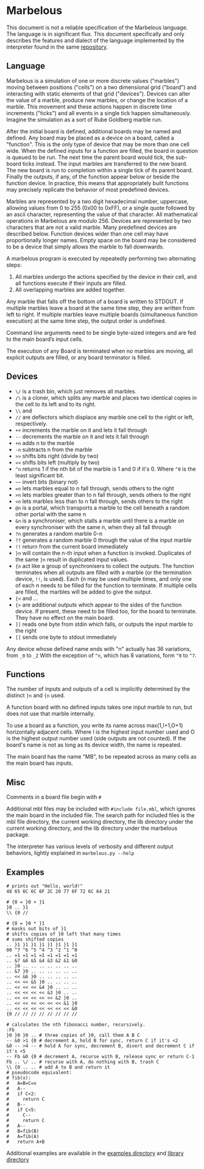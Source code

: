 Marbelous
=========

This document is not a reliable specification of the Marbelous language. The language is in significant flux. This document specifically and only describes the features and dialect of the language implemented by the interpreter found in the same [repository](https://github.com/marbelous-lang/marbelous.py).

Language
--------

Marbelous is a simulation of one or more discrete values ("marbles") moving between positions ("cells") on a two dimensional grid ("board") and interacting with static elements of that grid ("devices"). Devices can alter the value of a marble, produce new marbles, or change the location of a marble. This movement and these actions happen in discrete time increments ("ticks") and all events in a single tick happen simultaneously. Imagine the simulation as a sort of Rube Goldberg marble run.

After the initial board is defined, additional boards may be named and defined. Any board may be placed as a device on a board, called a "function". This is the only type of device that may be more than one cell wide. When the defined inputs for a function are filled, the board in question is queued to be run. The next time the parent board would tick, the sub-board ticks instead. The input marbles are transferred to the new board. The new board is run to completion within a single tick of its parent board. Finally the outputs, if any, of the function appear below or beside the function device. In practice, this means that appropriately built functions may precisely replicate the behavior of most predefined devices.

Marbles are represented by a two digit hexadecimal number, uppercase, allowing values from 0 to 255 (0x00 to 0xFF), or a single quote followed by an ascii character, representing the value of that character. All mathematical operations in Marbelous are modulo 256. Devices are represented by two characters that are not a valid marble. Many predefined devices are described below. Function devices wider than one cell may have proportionally longer names. Empty space on the board may be considered to be a device that simply allows the marble to fall downwards.

A marbelous program is executed by repeatedly performing two alternating steps:
1) All marbles undergo the actions specified by the device in their cell, and all functions execute if their inputs are filled.
2) All overlapping marbles are added together.

Any marble that falls off the bottom of a board is written to STDOUT. If multiple marbles leave a board at the same time step, they are written from left to right. If multiple marbles leave multiple boards (simultaneous function execution) at the same time step, the output order is undefined.

Command line arguments need to be single byte-sized integers and are fed to the main board’s input cells.

The execution of any Board is terminated when no marbles are moving, all explicit outputs are filled, or any board terminator is filled.

Devices
-------

* `\/` is a trash bin, which just removes all marbles.
* `/\` is a cloner, which splits any marble and places two identical copies in the cell to its left and to its right.
* `\\` and 
* `//` are deflectors which displace any marble one cell to the right or left, respectively.
* `++` increments the marble on it and lets it fall through
* `--` decrements the marble on it and lets it fall through
* `+n` adds n to the marble
* `-n` subtracts n from the marble
* `>>` shifts bits right (divide by two)
* `<<` shifts bits left (multiply by two)
* `^n` returns 1 if the nth bit of the marble is 1 and 0 if it's 0. Where `^0` is the least significant bit. 
* `~~` invert bits (binary not)
* `=n` lets marbles equal to n fall through, sends others to the right
* `>n` lets marbles greater than to n fall through, sends others to the right
* `<n` lets marbles less than to n fall through, sends others to the right
* `@n` is a portal, which transports a marble to the cell beneath a random other portal with the same n
* `&n` is a synchroniser, which stalls a marble until there is a marble on every synchroniser with the same n, when they all fall through
* `?n` generates a random marble 0-n
* `??` generates a random marble 0 through the value of the input marble
* `!!` return from the current board immediately
* `}n` will contain the n-th input when a function is invoked. Duplicates of the same `}n` result in duplicated input values.
* `{n` act like a group of synchronisers to collect the outputs. The function terminates when all outputs are filled with a marble (or the termination device, `!!`, is used). Each {n may be used multiple times, and only one of each n needs to be filled for the function to terminate. If multiple cells are filled, the marbles will be added to give the output.
* `{<` and ...
* `{>` are additional outputs which appear to the sides of the function device. If present, these need to be filled too, for the board to terminate. They have no effect on the main board.
* `]]` reads one byte from stdin which falls, or outputs the input marble to the right
* `[[` sends one byte to stdout immediately

Any device whose defined name ends with "n" actually has 36 variations, from `_0` to `_Z`
With the exception of `^n`, which has 8 variations, form `^0` to `^7`.

Functions
---------

The number of inputs and outputs of a cell is implicitly determined by the distinct `}n` and `{n` used.

A function board with no defined inputs takes one input marble to run, but does not use that marble internally.

To use a board as a function, you write its name across max(1,I+1,O+1) horizontally adjacent cells. Where I is the highest input number used and O is the highest output number used (side outputs are not counted). If the board's name is not as long as its device width, the name is repeated.

The main board has the name "MB", to be repeated across as many cells as the main board has inputs.

Misc
----

Comments in a board file begin with `#`

Additional mbl files may be included with `#include file.mbl`, which ignores the main board in the included file. The search path for included files is the mbl file directory, the current working directory, the lib directory under the current working directory, and the lib directory under the marbelous package.

The interpreter has various levels of verbosity and different output behaviors, lightly explained in `marbelous.py --help`

Examples
--------

    # prints out "Hello, world!"
    48 65 6C 6C 6F 2C 20 77 6F 72 6C 64 21

    # {0 = }0 + }1
    }0 .. }1
    \\ {0 //

    # {0 = }0 * }1
    # masks out bits of }1
    # shifts copies of }0 left that many times
    # sums shifted copies
    .. }1 }1 }1 }1 }1 }1 }1 }1
    00 ^7 ^6 ^5 ^4 ^3 ^2 ^1 ^0
    .. =1 =1 =1 =1 =1 =1 =1 =1
    .. &7 &6 &5 &4 &3 &2 &1 &0
    .. }0 .. .. .. .. .. .. ..
    .. &7 }0 .. .. .. .. .. ..
    .. << &6 }0 .. .. .. .. ..
    .. << << &5 }0 .. .. .. ..
    .. << << << &4 }0 .. .. ..
    .. << << << << &3 }0 .. ..
    .. << << << << << &2 }0 ..
    .. << << << << << << &1 }0
    .. << << << << << << << &0
    {0 // // // // // // // //

    # calculates the nth fibonacci number, recursively.
    :Fb
    }0 }0 }0 .. # three copies of }0, call them A B C
    -- &0 >1 {0 # decrement A, hold B for sync, return C if it's <2
    &0 -- >4 -- # hold A for sync, decrement B, divert and decrement C if it's <5
    -- Fb &0 {0 # decrement A, recurse with B, release sync or return C-1
    Fb .. \/ .. # recurse with A, do nothing with B, trash C
    \\ {0 .. .. # add A to B and return it
    # pseudocode equivalent:
    # fib(x):
    #   A=B=C=x
    #   A--
    #   if C<2:
    #     return C
    #   B--
    #   if C<5:
    #     C--
    #     return C
    #   A--
    #   B=fib(B)
    #   A=fib(A)
    #   return A+B


Additional examples are available in the [examples directory](https://github.com/marbelous-lang/marbelous.py/tree/master/examples) and [library directory](https://github.com/marbelous-lang/marbelous.py/tree/master/lib)
